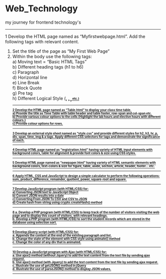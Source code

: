 # Web_Technology
my journey for frontend technology's <br><hr>
1 Develop the HTML page named as “Myfirstwebpage.html”. Add the following tags with relevant content.<br>
1. Set the title of the page as “My First Web Page”<br>
2. Within the body use the following tags:<br>
a) Moving text = “Basic HTML Tags”<br>
b) Different heading tags (h1 to h6)<br>
c) Paragraph<br>
d) Horizontal line<br>
e) Line Break<br>
f) Block Quote<br>
g) Pre tag<br>
h) Different Logical Style (<b>, <u>, <sub>, <sup> etc.)<br><hr>
2 Develop the HTML page named as “Table.html” to display your class time table.<br>
a) Provide the title as Time Table with table header and table footer, row-span and col-span etc.<br>
b) Provide various colour options to the cells (Highlight the lab hours and elective hours with different
colours.)<br>
c) Provide colour options for rows.<br><hr>
3 Develop an external style sheet named as “style.css” and provide different styles for h2, h3, hr, p, div, span,
time, img & a tags. Apply different CSS selectors for tags and demonstrate the significance of each.<br><hr>
4 Develop HTML page named as “registration.html” having variety of HTML input elements with background
colors, table for alignment & provide font colors & size using CSS styles.<br><hr>
5 Develop HTML page named as “newpaper.html” having variety of HTML semantic elements with
background colors, text-colors & size for figure, table, aside, section, article, header, footer… etc.<br><hr>
6 Apply HTML, CSS and JavaScript to design a simple calculator to perform the following operations: sum,
product, difference, remainder, quotient, power, square-root and square.<br><hr>
7 Develop JavaScript program (with HTML/CSS) for:<br>
a) Converting JSON text to JavaScript Object<br>
b) Convert JSON results into a date<br>
c) Converting From JSON To CSV and CSV to JSON<br>
d) Create hash from string using crypto.createHash() method<br><hr>
8 a. Develop a PHP program (with HTML/CSS) to keep track of the number of visitors visiting the web
page and to display this count of visitors, with relevant headings.<br>
b. Develop a PHP program (with HTML/CSS) to sort the student records which are stored in the<br>
database using selection sort.<br><hr>
9 Develop jQuery script (with HTML/CSS) for:<br>
a. Appends the content at the end of the existing paragraph and list.<br>
b. Change the state of the element with CSS style using animate() method<br>
c. Change the color of any div that is animated.<br><hr>
10 Develop a JavaScript program with Ajax (with HTML/CSS) for:<br>
a. Use ajax() method (without Jquery) to add the text content from the text file by sending ajax request.<br>
b. Use ajax() method (with Jquery) to add the text content from the text file by sending ajax request.<br>
c. Illustrate the use of getJSON() method in jQuery<br>
d. Illustrate the use of parseJSON() method to display JSON values.<br><hr>
